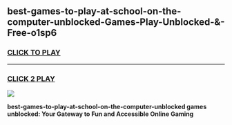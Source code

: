 
## best-games-to-play-at-school-on-the-computer-unblocked-Games-Play-Unblocked-&-Free-o1sp6
<h3>
<a href="https://premium76.site?title=best-games-to-play-at-school-on-the-computer-unblocked&ref=24A">CLICK TO PLAY</a></h3>
<hr>

<h3>
<a href="https://premium76.site?title=best-games-to-play-at-school-on-the-computer-unblocked&ref=24A">CLICK 2 PLAY</a>
  
</h3>

<a href="https://premium76.site?title=best-games-to-play-at-school-on-the-computer-unblocked&ref=24A"><img src="https://clearcache.store/games.png"></a>


**best-games-to-play-at-school-on-the-computer-unblocked games unblocked: Your Gateway to Fun and Accessible Online Gaming**
